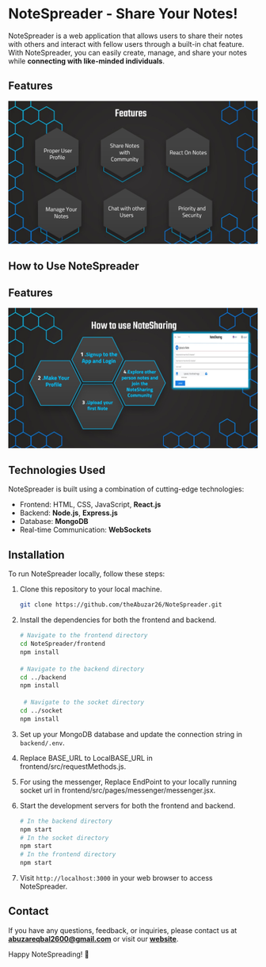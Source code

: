 # NoteSpreader - Share Your Notes!

NoteSpreader is a web application that allows users to share their notes with others and interact with fellow users through a built-in chat feature. With NoteSpreader, you can easily create, manage, and share your notes while **connecting with like-minded individuals**.

## Features

![Features](/images/features.jpg)

## How to Use NoteSpreader

## Features

![Features](/images/HowToUse.jpg)

## Technologies Used

NoteSpreader is built using a combination of cutting-edge technologies:

- Frontend: HTML, CSS, JavaScript, **React.js**
- Backend: **Node.js**, **Express.js**
- Database: **MongoDB**
- Real-time Communication: **WebSockets**

## Installation

To run NoteSpreader locally, follow these steps:

1. Clone this repository to your local machine.

   ```bash
   git clone https://github.com/theAbuzar26/NoteSpreader.git
   ```

2. Install the dependencies for both the frontend and backend.

   ```bash
   # Navigate to the frontend directory
   cd NoteSpreader/frontend
   npm install

   # Navigate to the backend directory
   cd ../backend
   npm install

    # Navigate to the socket directory
   cd ../socket
   npm install
   ```

3. Set up your MongoDB database and update the connection string in `backend/.env`.
4. Replace BASE_URL to LocalBASE_URL in frontend/src/requestMethods.js.
5. For using the messenger, Replace EndPoint to your locally running socket url in frontend/src/pages/messenger/messenger.jsx.
6. Start the development servers for both the frontend and backend.
   ```bash
   # In the backend directory
   npm start
   # In the socket directory
   npm start
   # In the frontend directory
   npm start
   ```
7. Visit `http://localhost:3000` in your web browser to access NoteSpreader.

## Contact

If you have any questions, feedback, or inquiries, please contact us at **abuzareqbal2600@gmail.com** or visit our [**website**](#).

Happy NoteSpreading! 📝
